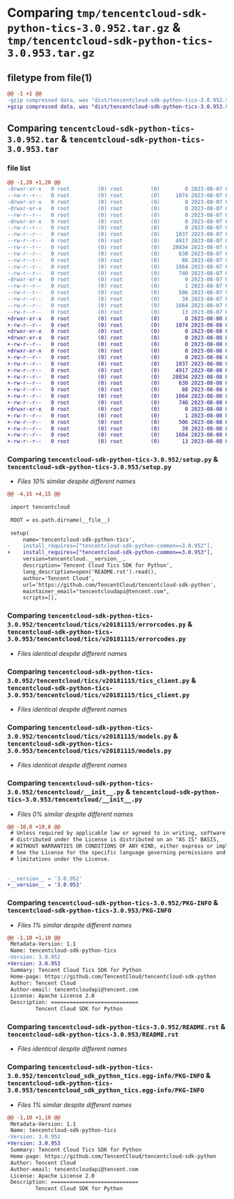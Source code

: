 # Comparing `tmp/tencentcloud-sdk-python-tics-3.0.952.tar.gz` & `tmp/tencentcloud-sdk-python-tics-3.0.953.tar.gz`

## filetype from file(1)

```diff
@@ -1 +1 @@
-gzip compressed data, was "dist/tencentcloud-sdk-python-tics-3.0.952.tar", last modified: Mon Aug  7 09:04:22 2023, max compression
+gzip compressed data, was "dist/tencentcloud-sdk-python-tics-3.0.953.tar", last modified: Tue Aug  8 00:34:15 2023, max compression
```

## Comparing `tencentcloud-sdk-python-tics-3.0.952.tar` & `tencentcloud-sdk-python-tics-3.0.953.tar`

### file list

```diff
@@ -1,20 +1,20 @@
-drwxr-xr-x   0 root         (0) root         (0)        0 2023-08-07 09:04:22.000000 tencentcloud-sdk-python-tics-3.0.952/
--rw-r--r--   0 root         (0) root         (0)     1074 2023-08-07 09:04:22.000000 tencentcloud-sdk-python-tics-3.0.952/setup.py
-drwxr-xr-x   0 root         (0) root         (0)        0 2023-08-07 09:04:22.000000 tencentcloud-sdk-python-tics-3.0.952/tencentcloud/
-drwxr-xr-x   0 root         (0) root         (0)        0 2023-08-07 09:04:22.000000 tencentcloud-sdk-python-tics-3.0.952/tencentcloud/tics/
--rw-r--r--   0 root         (0) root         (0)        0 2023-08-07 09:04:22.000000 tencentcloud-sdk-python-tics-3.0.952/tencentcloud/tics/__init__.py
-drwxr-xr-x   0 root         (0) root         (0)        0 2023-08-07 09:04:22.000000 tencentcloud-sdk-python-tics-3.0.952/tencentcloud/tics/v20181115/
--rw-r--r--   0 root         (0) root         (0)        0 2023-08-07 09:04:22.000000 tencentcloud-sdk-python-tics-3.0.952/tencentcloud/tics/v20181115/__init__.py
--rw-r--r--   0 root         (0) root         (0)     1037 2023-08-07 09:04:22.000000 tencentcloud-sdk-python-tics-3.0.952/tencentcloud/tics/v20181115/errorcodes.py
--rw-r--r--   0 root         (0) root         (0)     4917 2023-08-07 09:04:22.000000 tencentcloud-sdk-python-tics-3.0.952/tencentcloud/tics/v20181115/tics_client.py
--rw-r--r--   0 root         (0) root         (0)    28834 2023-08-07 09:04:22.000000 tencentcloud-sdk-python-tics-3.0.952/tencentcloud/tics/v20181115/models.py
--rw-r--r--   0 root         (0) root         (0)      630 2023-08-07 09:04:22.000000 tencentcloud-sdk-python-tics-3.0.952/tencentcloud/__init__.py
--rw-r--r--   0 root         (0) root         (0)       88 2023-08-07 09:04:22.000000 tencentcloud-sdk-python-tics-3.0.952/setup.cfg
--rw-r--r--   0 root         (0) root         (0)     1664 2023-08-07 09:04:22.000000 tencentcloud-sdk-python-tics-3.0.952/PKG-INFO
--rw-r--r--   0 root         (0) root         (0)      740 2023-08-07 09:04:22.000000 tencentcloud-sdk-python-tics-3.0.952/README.rst
-drwxr-xr-x   0 root         (0) root         (0)        0 2023-08-07 09:04:22.000000 tencentcloud-sdk-python-tics-3.0.952/tencentcloud_sdk_python_tics.egg-info/
--rw-r--r--   0 root         (0) root         (0)        1 2023-08-07 09:04:22.000000 tencentcloud-sdk-python-tics-3.0.952/tencentcloud_sdk_python_tics.egg-info/dependency_links.txt
--rw-r--r--   0 root         (0) root         (0)      506 2023-08-07 09:04:22.000000 tencentcloud-sdk-python-tics-3.0.952/tencentcloud_sdk_python_tics.egg-info/SOURCES.txt
--rw-r--r--   0 root         (0) root         (0)       39 2023-08-07 09:04:22.000000 tencentcloud-sdk-python-tics-3.0.952/tencentcloud_sdk_python_tics.egg-info/requires.txt
--rw-r--r--   0 root         (0) root         (0)     1664 2023-08-07 09:04:22.000000 tencentcloud-sdk-python-tics-3.0.952/tencentcloud_sdk_python_tics.egg-info/PKG-INFO
--rw-r--r--   0 root         (0) root         (0)       13 2023-08-07 09:04:22.000000 tencentcloud-sdk-python-tics-3.0.952/tencentcloud_sdk_python_tics.egg-info/top_level.txt
+drwxr-xr-x   0 root         (0) root         (0)        0 2023-08-08 00:34:15.000000 tencentcloud-sdk-python-tics-3.0.953/
+-rw-r--r--   0 root         (0) root         (0)     1074 2023-08-08 00:34:15.000000 tencentcloud-sdk-python-tics-3.0.953/setup.py
+drwxr-xr-x   0 root         (0) root         (0)        0 2023-08-08 00:34:15.000000 tencentcloud-sdk-python-tics-3.0.953/tencentcloud/
+drwxr-xr-x   0 root         (0) root         (0)        0 2023-08-08 00:34:15.000000 tencentcloud-sdk-python-tics-3.0.953/tencentcloud/tics/
+-rw-r--r--   0 root         (0) root         (0)        0 2023-08-08 00:34:15.000000 tencentcloud-sdk-python-tics-3.0.953/tencentcloud/tics/__init__.py
+drwxr-xr-x   0 root         (0) root         (0)        0 2023-08-08 00:34:15.000000 tencentcloud-sdk-python-tics-3.0.953/tencentcloud/tics/v20181115/
+-rw-r--r--   0 root         (0) root         (0)        0 2023-08-08 00:34:15.000000 tencentcloud-sdk-python-tics-3.0.953/tencentcloud/tics/v20181115/__init__.py
+-rw-r--r--   0 root         (0) root         (0)     1037 2023-08-08 00:34:15.000000 tencentcloud-sdk-python-tics-3.0.953/tencentcloud/tics/v20181115/errorcodes.py
+-rw-r--r--   0 root         (0) root         (0)     4917 2023-08-08 00:34:15.000000 tencentcloud-sdk-python-tics-3.0.953/tencentcloud/tics/v20181115/tics_client.py
+-rw-r--r--   0 root         (0) root         (0)    28834 2023-08-08 00:34:15.000000 tencentcloud-sdk-python-tics-3.0.953/tencentcloud/tics/v20181115/models.py
+-rw-r--r--   0 root         (0) root         (0)      630 2023-08-08 00:34:15.000000 tencentcloud-sdk-python-tics-3.0.953/tencentcloud/__init__.py
+-rw-r--r--   0 root         (0) root         (0)       88 2023-08-08 00:34:15.000000 tencentcloud-sdk-python-tics-3.0.953/setup.cfg
+-rw-r--r--   0 root         (0) root         (0)     1664 2023-08-08 00:34:15.000000 tencentcloud-sdk-python-tics-3.0.953/PKG-INFO
+-rw-r--r--   0 root         (0) root         (0)      740 2023-08-08 00:34:15.000000 tencentcloud-sdk-python-tics-3.0.953/README.rst
+drwxr-xr-x   0 root         (0) root         (0)        0 2023-08-08 00:34:15.000000 tencentcloud-sdk-python-tics-3.0.953/tencentcloud_sdk_python_tics.egg-info/
+-rw-r--r--   0 root         (0) root         (0)        1 2023-08-08 00:34:15.000000 tencentcloud-sdk-python-tics-3.0.953/tencentcloud_sdk_python_tics.egg-info/dependency_links.txt
+-rw-r--r--   0 root         (0) root         (0)      506 2023-08-08 00:34:15.000000 tencentcloud-sdk-python-tics-3.0.953/tencentcloud_sdk_python_tics.egg-info/SOURCES.txt
+-rw-r--r--   0 root         (0) root         (0)       39 2023-08-08 00:34:15.000000 tencentcloud-sdk-python-tics-3.0.953/tencentcloud_sdk_python_tics.egg-info/requires.txt
+-rw-r--r--   0 root         (0) root         (0)     1664 2023-08-08 00:34:15.000000 tencentcloud-sdk-python-tics-3.0.953/tencentcloud_sdk_python_tics.egg-info/PKG-INFO
+-rw-r--r--   0 root         (0) root         (0)       13 2023-08-08 00:34:15.000000 tencentcloud-sdk-python-tics-3.0.953/tencentcloud_sdk_python_tics.egg-info/top_level.txt
```

### Comparing `tencentcloud-sdk-python-tics-3.0.952/setup.py` & `tencentcloud-sdk-python-tics-3.0.953/setup.py`

 * *Files 10% similar despite different names*

```diff
@@ -4,15 +4,15 @@
 
 import tencentcloud
 
 ROOT = os.path.dirname(__file__)
 
 setup(
     name='tencentcloud-sdk-python-tics',
-    install_requires=["tencentcloud-sdk-python-common==3.0.952"],
+    install_requires=["tencentcloud-sdk-python-common==3.0.953"],
     version=tencentcloud.__version__,
     description='Tencent Cloud Tics SDK for Python',
     long_description=open('README.rst').read(),
     author='Tencent Cloud',
     url='https://github.com/TencentCloud/tencentcloud-sdk-python',
     maintainer_email="tencentcloudapi@tencent.com",
     scripts=[],
```

### Comparing `tencentcloud-sdk-python-tics-3.0.952/tencentcloud/tics/v20181115/errorcodes.py` & `tencentcloud-sdk-python-tics-3.0.953/tencentcloud/tics/v20181115/errorcodes.py`

 * *Files identical despite different names*

### Comparing `tencentcloud-sdk-python-tics-3.0.952/tencentcloud/tics/v20181115/tics_client.py` & `tencentcloud-sdk-python-tics-3.0.953/tencentcloud/tics/v20181115/tics_client.py`

 * *Files identical despite different names*

### Comparing `tencentcloud-sdk-python-tics-3.0.952/tencentcloud/tics/v20181115/models.py` & `tencentcloud-sdk-python-tics-3.0.953/tencentcloud/tics/v20181115/models.py`

 * *Files identical despite different names*

### Comparing `tencentcloud-sdk-python-tics-3.0.952/tencentcloud/__init__.py` & `tencentcloud-sdk-python-tics-3.0.953/tencentcloud/__init__.py`

 * *Files 0% similar despite different names*

```diff
@@ -10,8 +10,8 @@
 # Unless required by applicable law or agreed to in writing, software
 # distributed under the License is distributed on an "AS IS" BASIS,
 # WITHOUT WARRANTIES OR CONDITIONS OF ANY KIND, either express or implied.
 # See the License for the specific language governing permissions and
 # limitations under the License.
 
 
-__version__ = '3.0.952'
+__version__ = '3.0.953'
```

### Comparing `tencentcloud-sdk-python-tics-3.0.952/PKG-INFO` & `tencentcloud-sdk-python-tics-3.0.953/PKG-INFO`

 * *Files 1% similar despite different names*

```diff
@@ -1,10 +1,10 @@
 Metadata-Version: 1.1
 Name: tencentcloud-sdk-python-tics
-Version: 3.0.952
+Version: 3.0.953
 Summary: Tencent Cloud Tics SDK for Python
 Home-page: https://github.com/TencentCloud/tencentcloud-sdk-python
 Author: Tencent Cloud
 Author-email: tencentcloudapi@tencent.com
 License: Apache License 2.0
 Description: ============================
         Tencent Cloud SDK for Python
```

### Comparing `tencentcloud-sdk-python-tics-3.0.952/README.rst` & `tencentcloud-sdk-python-tics-3.0.953/README.rst`

 * *Files identical despite different names*

### Comparing `tencentcloud-sdk-python-tics-3.0.952/tencentcloud_sdk_python_tics.egg-info/PKG-INFO` & `tencentcloud-sdk-python-tics-3.0.953/tencentcloud_sdk_python_tics.egg-info/PKG-INFO`

 * *Files 1% similar despite different names*

```diff
@@ -1,10 +1,10 @@
 Metadata-Version: 1.1
 Name: tencentcloud-sdk-python-tics
-Version: 3.0.952
+Version: 3.0.953
 Summary: Tencent Cloud Tics SDK for Python
 Home-page: https://github.com/TencentCloud/tencentcloud-sdk-python
 Author: Tencent Cloud
 Author-email: tencentcloudapi@tencent.com
 License: Apache License 2.0
 Description: ============================
         Tencent Cloud SDK for Python
```


